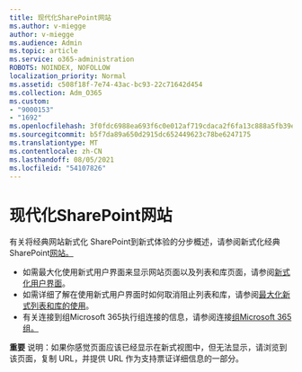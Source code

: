 ```yaml
---
title: 现代化SharePoint网站
ms.author: v-miegge
author: v-miegge
ms.audience: Admin
ms.topic: article
ms.service: o365-administration
ROBOTS: NOINDEX, NOFOLLOW
localization_priority: Normal
ms.assetid: c508f18f-7e74-43ac-bc93-22c71642d454
ms.collection: Adm_O365
ms.custom:
- "9000153"
- "1692"
ms.openlocfilehash: 3f0fdc6988ea693f6c0e012af719cdaca2f6fa13c888a5fb39e35387e1a820e7
ms.sourcegitcommit: b5f7da89a650d2915dc652449623c78be6247175
ms.translationtype: MT
ms.contentlocale: zh-CN
ms.lasthandoff: 08/05/2021
ms.locfileid: "54107826"
---
```

# <a name="modernize-your-sharepoint-sites"></a>现代化SharePoint网站

有关将经典网站新式化 SharePoint到新式体验的分步概述，请参阅新式化经典SharePoint[网站。](https://docs.microsoft.com/sharepoint/dev/transform/modernize-classic-sites)

* 如需最大化使用新式用户界面来显示网站页面以及列表和库页面，请参阅[新式化用户界面](https://docs.microsoft.com/sharepoint/dev/transform/modernize-userinterface)。
* 如需详细了解在使用新式用户界面时如何取消阻止列表和库，请参阅[最大化新式列表和库的使用](https://docs.microsoft.com/sharepoint/dev/transform/modernize-userinterface-lists-and-libraries)。
* 有关连接到组Microsoft 365执行组连接的信息，请参阅连接[组Microsoft 365组。](https://docs.microsoft.com/sharepoint/dev/transform/modernize-connect-to-office365-group)

**重要** 说明：如果你感觉页面应该已经显示在新式视图中，但无法显示，请浏览到该页面，复制 URL，并提供 URL 作为支持票证详细信息的一部分。
